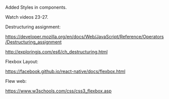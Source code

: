 Added Styles in components.

Watch videos 23-27.

Destructuring assignment:

https://developer.mozilla.org/en/docs/Web/JavaScript/Reference/Operators/Destructuring_assignment

http://exploringjs.com/es6/ch_destructuring.html


Flexbox Layout:

https://facebook.github.io/react-native/docs/flexbox.html

Flew web:

https://www.w3schools.com/css/css3_flexbox.asp